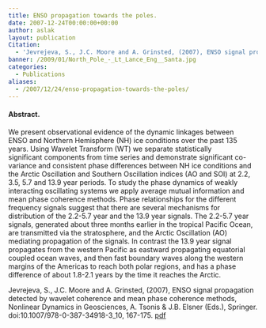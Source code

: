 ```yaml
---
title: ENSO propagation towards the poles.
date: 2007-12-24T00:00:00+00:00
author: aslak
layout: publication
Citation:
  - 'Jevrejeva, S., J.C. Moore and A. Grinsted, (2007), ENSO signal propagation detected by wavelet coherence and mean phase coherence methods, Nonlinear Dynamics in Geosciences, A. Tsonis &amp; J.B. Elsner (Eds.), Springer. doi:10.1007/978-0-387-34918-3_10, 167-175.'
banner: /2009/01/North_Pole_-_Lt_Lance_Eng__Santa.jpg
categories:
  - Publications
aliases:
  - /2007/12/24/enso-propagation-towards-the-poles/
---
```

#### Abstract.

We present observational evidence of the dynamic linkages between ENSO and Northern Hemisphere (NH) ice conditions over the past 135 years. Using Wavelet Transform (WT) we separate statistically significant components from time series and demonstrate significant co-variance and consistent phase differences between NH ice conditions and the Arctic Oscillation and Southern Oscillation indices (AO and SOI) at 2.2, 3.5, 5.7 and 13.9 year periods. To study the phase dynamics of weakly interacting oscillating systems we apply average mutual information and mean phase coherence methods. Phase relationships for the different frequency signals suggest that there are several mechanisms for distribution of the 2.2-5.7 year and the 13.9 year signals. The 2.2-5.7 year signals, generated about three months earlier in the tropical Pacific Ocean, are transmitted via the stratosphere, and the Arctic Oscillation (AO) mediating propagation of the signals. In contrast the 13.9 year signal propagates from the western Pacific as eastward propagating equatorial coupled ocean waves, and then fast boundary waves along the western margins of the Americas to reach both polar regions, and has a phase difference of about 1.8-2.1 years by the time it reaches the Arctic.

Jevrejeva, S., J.C. Moore and A. Grinsted, (2007), ENSO signal propagation detected by wavelet coherence and mean phase coherence methods, Nonlinear Dynamics in Geosciences, A. Tsonis & J.B. Elsner (Eds.), Springer. doi:10.1007/978-0-387-34918-3_10, 167-175. [pdf](/Home/PDFs/jevrejeva_book07_enso_phaseaware.pdf?attredirects=0)
